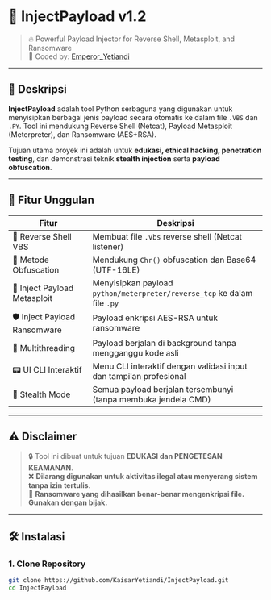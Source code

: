 # 🧪 InjectPayload v1.2

> 🔥 Powerful Payload Injector for Reverse Shell, Metasploit, and Ransomware  
> 🧠 Coded by: [Emperor_Yetiandi](https://github.com/KaisarYetiandi)

---

## 📌 Deskripsi

**InjectPayload** adalah tool Python serbaguna yang digunakan untuk menyisipkan berbagai jenis payload secara otomatis ke dalam file `.VBS` dan `.PY`. Tool ini mendukung Reverse Shell (Netcat), Payload Metasploit (Meterpreter), dan Ransomware (AES+RSA).

Tujuan utama proyek ini adalah untuk **edukasi, ethical hacking, penetration testing**, dan demonstrasi teknik **stealth injection** serta **payload obfuscation**.

---

## 🚀 Fitur Unggulan

| Fitur | Deskripsi |
|-------|-----------|
| 🔁 Reverse Shell VBS | Membuat file `.vbs` reverse shell (Netcat listener) |
| 🧬 Metode Obfuscation | Mendukung `Chr()` obfuscation dan Base64 (UTF-16LE) |
| 💉 Inject Payload Metasploit | Menyisipkan payload `python/meterpreter/reverse_tcp` ke dalam file `.py` |
| 🛡️ Inject Payload Ransomware | Payload enkripsi AES-RSA untuk ransomware |
| 🧵 Multithreading | Payload berjalan di background tanpa mengganggu kode asli |
| 📟 UI CLI Interaktif | Menu CLI interaktif dengan validasi input dan tampilan profesional |
| 👻 Stealth Mode | Semua payload berjalan tersembunyi (tanpa membuka jendela CMD) |

---

## ⚠️ Disclaimer

> 🔒 Tool ini dibuat untuk tujuan **EDUKASI dan PENGETESAN KEAMANAN**.  
> ❌ **Dilarang digunakan untuk aktivitas ilegal atau menyerang sistem tanpa izin tertulis**.  
> 🧨 **Ransomware yang dihasilkan benar-benar mengenkripsi file. Gunakan dengan bijak.**

---

## 🛠️ Instalasi

### 1. Clone Repository

```bash
git clone https://github.com/KaisarYetiandi/InjectPayload.git
cd InjectPayload
